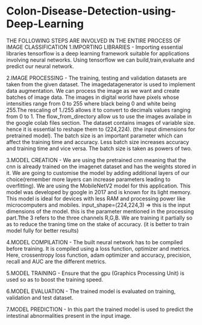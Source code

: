 # Colon-Disease-Detection-using-Deep-Learning
THE FOLLOWING STEPS ARE INVOLVED IN THE ENTIRE PROCESS OF IMAGE CLASSIFICATION
1.IMPORTING LIBRARIES - Importing essential libraries tensorflow is a deep learning framework suitable for applications involving neural networks. Using tensorflow we can build,train,evaluate and predict our neural network.

2.IMAGE PROCESSING - The training, testing and validation datasets are taken from the given dataset. The imagedatagenerator is used to implement data augmentation. We can process the image as we want and create batches of image data. The images in digital world have pixels whose intensities range from 0 to 255 where black being 0 and white being 255.The rescaling of 1./255 allows it to convert to decimals values ranging from 0 to 1. The flow_from_directory allow us to use the images availabe in the google colab files section. The dataset contains images of variable size. hence it is essential to reshape them to (224,224). (the input dimensions for pretrained model). The batch size is an important parameter which can affect the training time and accuracy. Less batch size increases accuracy and training time and vice versa. The batch size is taken as powers of two.

3.MODEL CREATION - We are using the pretrained cnn meaning that the cnn is already trained on the imagenet dataset and has the weights stored in it. We are going to customise the model by adding additional layers of our choice(remember more layers can increase parameters leading to overfitting). We are using the MobileNetV2 model for this application. This model was developed by google in 2017 and is known for its light memory. This model is ideal for devices with less RAM and processing power like microcomputers and mobiles.
input_shape=(224,224,3) => this is the input dimensions of the model. this is the parameter mentioned in the processing part.Tthe 3 refers to the three channels R,G,B. We are training it partially so as to reduce the traning time on the stake of accuracy. (it is better to train model fully for better results)

4.MODEL COMPILATION - The built neural network has to be compiled before training. It is compiled using a loss function, optimizer and metrics. Here, crossentropy loss function, adam optimizer and accuracy, precision, recall and AUC are the different metrics.

5.MODEL TRAINING - Ensure that the gpu (Graphics Processing Unit) is used so as to boost the training speed.

6.MODEL EVALUATION - The trained model is evaluated on training, validation and test dataset.

7.MODEL PREDICTION - In this part the trained model is used to predict the intestinal abnormalities present in the input image.
